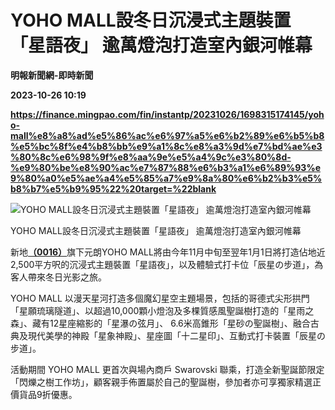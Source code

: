 # YOHO MALL設冬日沉浸式主題裝置「星語夜」 逾萬燈泡打造室內銀河帷幕
**明報新聞網-即時新聞**

**2023-10-26 10:19**

**https://finance.mingpao.com/fin/instantp/20231026/1698315174145/yoho-mall%e8%a8%ad%e5%86%ac%e6%97%a5%e6%b2%89%e6%b5%b8%e5%bc%8f%e4%b8%bb%e9%a1%8c%e8%a3%9d%e7%bd%ae%e3%80%8c%e6%98%9f%e8%aa%9e%e5%a4%9c%e3%80%8d-%e9%80%be%e8%90%ac%e7%87%88%e6%b3%a1%e6%89%93%e9%80%a0%e5%ae%a4%e5%85%a7%e9%8a%80%e6%b2%b3%e5%b8%b7%e5%b9%95%22%20target=%22blank**

![YOHO MALL設冬日沉浸式主題裝置「星語夜」 逾萬燈泡打造室內銀河帷幕](https://fs.mingpao.com/fin/20231026/s00011/32b75d05a502ccf2f913072d97e6d86f.jpg)

YOHO MALL設冬日沉浸式主題裝置「星語夜」 逾萬燈泡打造室內銀河帷幕

新地[**（0016）**](https://finance.mingpao.com/fin/instantp/20231026/1698315174145/stock1.php?code=0016)旗下元朗YOHO MALL將由今年11月中旬至翌年1月1日將打造佔地近2,500平方呎的沉浸式主題裝置「星語夜」，以及體驗式打卡位「辰星の步道」，為客人帶來冬日光影之旅。

YOHO MALL 以漫天星河打造多個魔幻星空主題場景，包括的哥德式尖形拱門「星願琉璃隧道」、以超過10,000顆小燈泡及多棵質感風聖誕樹打造的「星雨之森」、藏有12星座縮影的「星瀑の弦月」、 6.6米高錐形「星砂の聖誕樹」、融合古典及現代美學的神殿「星象神殿」、星座圖「十二星印」、互動式打卡裝置「辰星の步道」。

活動期間 YOHO MALL 更首次與場內商戶 Swarovski 聯乘，打造全新聖誕節限定 「閃爍之樹工作坊」，顧客親手佈置屬於自己的聖誕樹，參加者亦可享獨家精選正價貨品9折優惠。